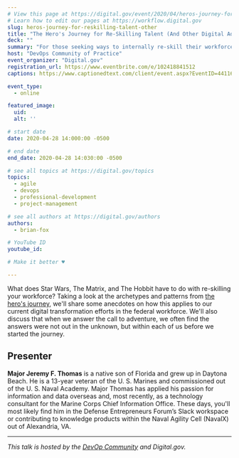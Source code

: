 ```yaml
---
# View this page at https://digital.gov/event/2020/04/heros-journey-for-reskilling-talent-other
# Learn how to edit our pages at https://workflow.digital.gov
slug: heros-journey-for-reskilling-talent-other
title: "The Hero's Journey for Re-Skilling Talent (And Other Digital Adventures)"
deck: ""
summary: "For those seeking ways to internally re-skill their workforce for digital transformation, a look at mythology reveals a recurring theme where those answering the call are involved in an iterative  cycle of 'leveling-up', a theme that may help change-agents set conditions for successful retention and growth of organic digital talent."
host: "DevOps Community of Practice"
event_organizer: "Digital.gov"
registration_url: https://www.eventbrite.com/e/102418841512
captions: https://www.captionedtext.com/client/event.aspx?EventID=4411645&CustomerID=321

event_type:
  - online

featured_image:
  uid:
  alt: ''

# start date
date: 2020-04-28 14:000:00 -0500

# end date
end_date: 2020-04-28 14:030:00 -0500

# see all topics at https://digital.gov/topics
topics: 
  - agile
  - devops
  - professional-development
  - project-management

# see all authors at https://digital.gov/authors
authors: 
  - brian-fox

# YouTube ID
youtube_id: 

# Make it better ♥

---
```


What does Star Wars, The Matrix, and The Hobbit have to do with re-skilling your workforce? Taking a look at the archetypes and patterns from [the hero's journey](https://en.wikipedia.org/wiki/Hero's_journey), we'll share some anecdotes on how this applies to our current digital transformation efforts in the federal workforce. We'll also discuss that when we answer the call to adventure, we often find the answers were not out in the unknown, but within each of us before we started the journey.

## Presenter

**Major Jeremy F. Thomas** is a native son of Florida and grew up in Daytona Beach. He is a 13-year veteran of the U. S. Marines and commissioned out of the U. S. Naval Academy. Major Thomas has applied his passion for information and data overseas and, most recently, as a technology consultant for the Marine Corps Chief Information Office. These days, you'll most likely find him in the Defense Entrepreneurs Forum’s Slack workspace or contributing to knowledge products within the Naval Agility Cell (NavalX) out of Alexandria, VA.

---

*This talk is hosted by the [DevOp Community](https://digital.gov/communities/devops/) and Digital.gov.*
